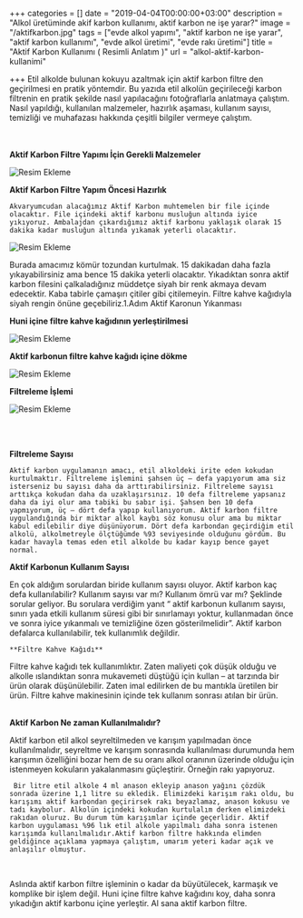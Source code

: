 +++
categories = []
date = "2019-04-04T00:00:00+03:00"
description = "Alkol üretüminde akif karbon kullanımı, aktif karbon ne işe yarar?"
image = "/aktifkarbon.jpg"
tags = ["evde alkol yapımı", "aktif karbon ne işe yarar", "aktif karbon kullanımı", "evde alkol üretimi", "evde rakı üretimi"]
title = "Aktif Karbon Kullanımı ( Resimli Anlatım )"
url = "alkol-aktif-karbon-kullanimi"

+++
     Etil alkolde bulunan kokuyu azaltmak için aktif karbon filtre den geçirilmesi en pratik yöntemdir. Bu yazıda etil alkolün geçirileceği karbon filtrenin en pratik şekilde nasıl yapılacağını fotoğraflarla anlatmaya çalıştım. Nasıl yapıldığı, kullanılan malzemeler, hazırlık aşaması, kullanım sayısı, temizliği ve muhafazası hakkında çeşitli bilgiler vermeye çalıştım.  
<br><br>  
  
  
  
  
  
  
 **Aktif Karbon Filtre Yapımı İçin Gerekli Malzemeler**   
  
  
![Resim Ekleme](https://keyifleryerinde.com/wp-content/uploads/2019/03/1-1024x768.jpg)   
  
  
  
  
  
 **Aktif Karbon Filtre Yapım Öncesi Hazırlık**   
  
  
    Akvaryumcudan alacağımız Aktif Karbon muhtemelen bir file içinde olacaktır. File içindeki aktif karbonu musluğun altında iyice yıkıyoruz. Ambalajdan çıkardığımız aktif karbonu yaklaşık olarak 15 dakika kadar musluğun altında yıkamak yeterli olacaktır.   
  
  
![Resim Ekleme](https://keyifleryerinde.com/wp-content/uploads/2019/03/2-768x1024.jpg)   
  
  
  
  
  
   Burada amacımız kömür tozundan kurtulmak. 15 dakikadan daha fazla yıkayabilirsiniz ama bence 15 dakika yeterli olacaktır. Yıkadıktan sonra aktif karbon filesini çalkaladığınız müddetçe siyah bir renk akmaya devam edecektir. Kaba tabirle çamaşırı çitiler gibi çitilemeyin. Filtre kahve kağıdıyla siyah rengin önüne geçebiliriz.1.Adım Aktif Karonun Yıkanması   
  
 **Huni içine filtre kahve kağıdının yerleştirilmesi**   
  
  
![Resim Ekleme](https://keyifleryerinde.com/wp-content/uploads/2019/03/3-1024x768.jpg)   
  
  
  
  
  **Aktif karbonun filtre kahve kağıdı içine dökme**   
  
  
![Resim Ekleme](https://keyifleryerinde.com/wp-content/uploads/2019/03/4-768x1024.jpg)   
  
  
  
  **Filtreleme İşlemi**   
  
  
![Resim Ekleme](https://keyifleryerinde.com/wp-content/uploads/2019/03/5-1024x768.jpg)   
  
<br><br>  
  
 **Filtreleme Sayısı** <br>  
  
    Aktif karbon uygulamanın amacı, etil alkoldeki irite eden kokudan kurtulmaktır. Filtreleme işlemini şahsen üç – defa yapıyorum ama siz isterseniz bu sayısı daha da arttırabilirsiniz. Filtreleme sayısı arttıkça kokudan daha da uzaklaşırsınız. 10 defa filtreleme yapsanız daha da iyi olur ama tabiki bu sabır işi. Şahsen ben 10 defa yapmıyorum, üç – dört defa yapıp kullanıyorum. Aktif karbon filtre uygulandığında bir miktar alkol kaybı söz konusu olur ama bu miktar kabul edilebilir diye düşünüyorum. Dört defa karbondan geçirdiğim etil alkolü, alkolmetreyle ölçtüğümde %93 seviyesinde olduğunu gördüm. Bu kadar havayla temas eden etil alkolde bu kadar kayıp bence gayet normal.   
  
  
   **Aktif Karbonun Kullanım Sayısı**   
   
En çok aldığım sorulardan biride kullanım sayısı oluyor. Aktif karbon kaç defa kullanılabilir? Kullanım sayısı var mı? Kullanım ömrü var mı? Şeklinde sorular geliyor. Bu sorulara verdiğim yanıt “ aktif karbonun kullanım sayısı, sınırı yada etkili kullanım süresi gibi bir sınırlamayı yoktur, kullanmadan önce ve sonra iyice yıkanmalı ve temizliğine özen gösterilmelidir”. Aktif karbon defalarca kullanılabilir, tek kullanımlık değildir. <br>  
  
  
    **Filtre Kahve Kağıdı**   
  
  
Filtre kahve kağıdı tek kullanımlıktır. Zaten maliyeti çok düşük olduğu ve alkolle ıslandıktan sonra mukavemeti düştüğü için kullan – at tarzında bir ürün olarak düşünülebilir. Zaten imal edilirken de bu mantıkla üretilen bir ürün. Filtre kahve makinesinin içinde tek kullanım sonrası atılan bir ürün. <br><br>

  
   **Aktif Karbon Ne zaman Kullanılmalıdır?**   
  
  
  Aktif karbon etil alkol seyreltilmeden ve karışım yapılmadan önce kullanılmalıdır, seyreltme ve karışım sonrasında kullanılması durumunda hem karışımın özelliğini bozar hem de su oranı alkol oranının üzerinde olduğu için istenmeyen kokuların yakalanmasını güçleştirir. Örneğin rakı yapıyoruz.   
  
  
     Bir litre etil alkole 4 ml anason ekleyip anason yağını çözdük sonrada üzerine 1,1 litre su ekledik. Elimizdeki karışım rakı oldu, bu karışımı aktif karbondan geçirirsek rakı beyazlamaz, anason kokusu ve tadı kaybolur. Alkolün içindeki kokudan kurtulalım derken elimizdeki rakıdan oluruz. Bu durum tüm karışımlar içinde geçerlidir. Aktif karbon uygulaması %96 lık etil alkole yapılmalı daha sonra istenen karışımda kullanılmalıdır.Aktif karbon filtre hakkında elimden geldiğince açıklama yapmaya çalıştım, umarım yeteri kadar açık ve anlaşılır olmuştur.

<br>

   Aslında aktif karbon filtre işleminin o kadar da büyütülecek, karmaşık ve komplike bir işlem değil. Huni içine filtre kahve kağıdını koy, daha sonra yıkadığın aktif karbonu içine yerleştir. Al sana aktif karbon filtre. 